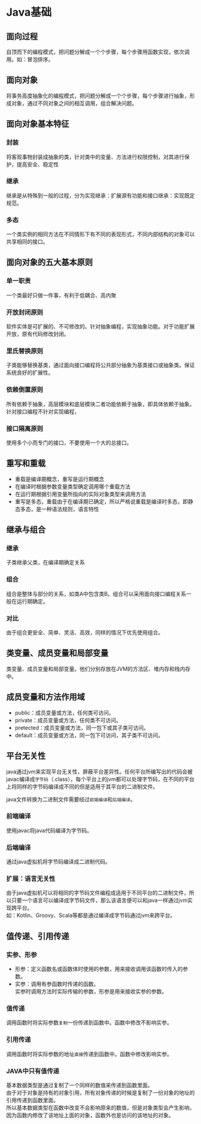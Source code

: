 # Java基础

## 面向过程     
自顶而下的编程模式，把问题分解成一个个步骤，每个步骤用函数实现，依次调用。如：冒泡排序。        

## 面向对象
将事务高度抽象化的编程模式，把问题分解成一个个步骤，每个步骤进行抽象，形成对象，通过不同对象之间的相互调用，组合解决问题。

## 面向对象基本特征     

### 封装
将客观事物封装成抽象的类，针对类中的变量、方法进行权限控制，对其进行保护，提高安全、稳定性

### 继承
继承是从特殊到一般的过程，分为实现继承：扩展源有功能和接口继承：实现既定规范。

### 多态
一个类实例的相同方法在不同情形下有不同的表现形式，不同内部结构的对象可以共享相同的接口。

## 面向对象的五大基本原则

### 单一职责
一个类最好只做一件事，有利于低耦合、高内聚

### 开放封闭原则
软件实体是可扩展的、不可修改的。针对抽象编程，实现抽象功能。对于功能扩展开放，原有代码修改封闭。

### 里氏替换原则
子类能够替换基类，通过面向接口编程将公共部分抽象为基类接口或抽象类。保证系统良好的扩展性。

### 依赖倒置原则
所有依赖于抽象，高层模块和底层模块二者功能依赖于抽象，即具体依赖于抽象。针对接口编程不针对实现编程，

### 接口隔离原则
使用多个小而专门的接口，不要使用一个大的总接口。

## 重写和重载
* 重载是编译期概念，重写是运行期概念
* 在编译时根据参数变量类型确定调用哪个重载方法
* 在运行期根据引用变量所指向的实际对象类型来调用方法
* 重写是多态，重载由于在编译期已确定，所以严格说重载是编译时多态，即静态多态，是一种语法规则，语言特性

## 继承与组合

### 继承
子类继承父类，在编译期确定关系

### 组合
组合是整体与部分的关系，如类A中包含类B。组合可以采用面向接口编程关系一般在运行期确定。

### 对比
由于组合更安全、简单、灵活、高效，同样的情况下优先使用组合。

## 类变量、成员变量和局部变量
类变量、成员变量和局部变量。他们分别存放在JVM的方法区、堆内存和栈内存中。

## 成员变量和方法作用域
* public：成员变量或方法，任何类可访问。
* private：成员变量或方法，任何类不可访问。
* pretected：成员变量或方法，同一包下或其子类可访问。
* default：成员变量或方法，同一包下可访问，其子类不可访问。

## 平台无关性
java通过jvm来实现平台无关性，屏蔽平台差异性。任何平台所编写出的代码会被javac编译成`字节码`（.class），每个平台上的jvm都可以处理字节码，在不同的平台上将同样的字节码编译成不同的但是适用于其平台的二进制文件。        

java文件转换为二进制文件需要经过`前端编译`和`后端编译`。

### 前端编译
使用javac将java代码编译为字节码。

### 后端编译
通过java虚拟机将字节码编译成二进制代码。

### 扩展：语言无关性
由于java虚拟机可以将相同的字节码文件编程成适用于不同平台的二进制文件，所以只要一个语言可以编译成字节码文件，那么该语言便可以和java一样通过jvm实现跨平台。       
如：Kotlin、Groovy、Scala等都是通过编译成字节码通过jvm来跨平台。

## 值传递、引用传递

### 实参、形参
* 形参：定义函数名或函数体时使用的参数，用来接收调用该函数时传入的参数。
* 实参：调用有参函数时传递的函数。      
实参时调用方法时实际传输的参数，形参是用来接收实参的参数。

### 值传递
调用函数时将实际参数`复制`一份传递到函数中。函数中修改不影响实参。

### 引用传递
调用函数时将实际参数的地址`直接`传递到函数中。函数中修改影响实参。

### JAVA中只有值传递
基本数据类型是通过复制了一个同样的数值来传递到函数里面。        
由于对于对象是持有的对象引用，所有对象传递的时候是复制了一份对象的地址的引用传递到函数里面。        
所以基本数据类型在函数中改变不会影响原来的数值，但是对象类型会产生影响，因为函数内修改了该地址上面的对象，函数外也是访问的该地址的对象。



